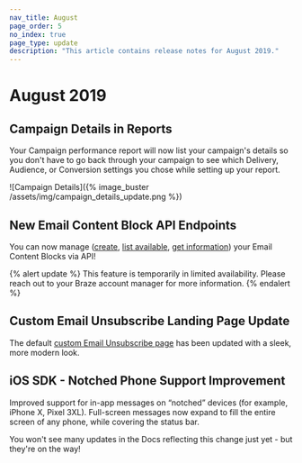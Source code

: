 ```yaml
---
nav_title: August
page_order: 5
no_index: true
page_type: update
description: "This article contains release notes for August 2019."
---
```


# August 2019

## Campaign Details in Reports
Your Campaign performance report will now list your campaign's details so you don't have to go back through your campaign to see which Delivery, Audience, or Conversion settings you chose while setting up your report.

![Campaign Details]({% image_buster /assets/img/campaign_details_update.png %})

## New Email Content Block API Endpoints

You can now manage ([create]({{site.baseurl}}/api/endpoints/email_templates/#create-content-block), [list available]({{site.baseurl}}/api/endpoints/email_templates/#list-available-content-blocks), [get information]({{site.baseurl}}/api/endpoints/email_templates/#see-content-block-information)) your Email Content Blocks via API!

{% alert update %}
This feature is temporarily in limited availability. Please reach out to your Braze account manager for more information.
{% endalert %}

## Custom Email Unsubscribe Landing Page Update

The default [custom Email Unsubscribe page]({{site.baseurl}}/user_guide/message_building_by_channel/email/managing_user_subscriptions/#custom-unsubscribe-landing-page) has been updated with a sleek, more modern look.

## iOS SDK - Notched Phone Support Improvement

Improved support for in-app messages on “notched” devices (for example, iPhone X, Pixel 3XL). Full-screen messages now expand to fill the entire screen of any phone, while covering the status bar.

You won't see many updates in the Docs reflecting this change just yet - but they're on the way!
